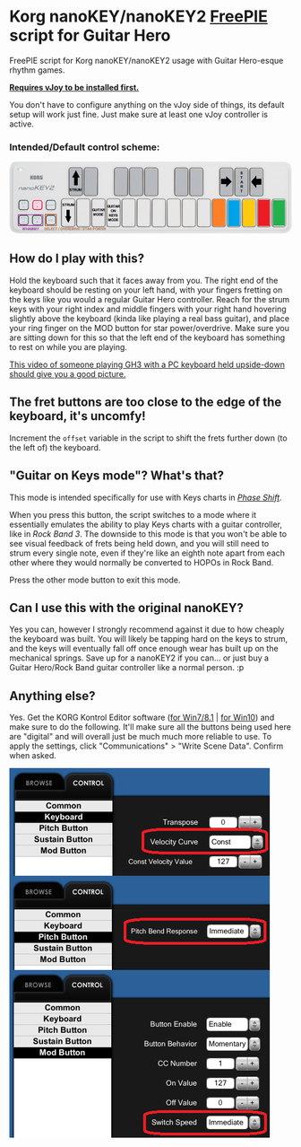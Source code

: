 # Korg nanoKEY/nanoKEY2 [FreePIE](https://andersmalmgren.github.io/FreePIE/) script for Guitar Hero
FreePIE script for Korg nanoKEY/nanoKEY2 usage with Guitar Hero-esque rhythm games.

[**Requires vJoy to be installed first.**](http://vjoystick.sourceforge.net/site/)

You don't have to configure anything on the vJoy side of things, its default setup will work just fine. Just make sure at least one vJoy controller is active.

### Intended/Default control scheme:

![alt text](https://github.com/20excal07/KorgNanokeyForGuitarHero/raw/master/NanokeyGH.png)

## **How do I play with this?**
Hold the keyboard such that it faces away from you. The right end of the keyboard should be resting on your left hand, with your fingers fretting on the keys like you would a regular Guitar Hero controller. Reach for the strum keys with your right index and middle fingers with your right hand hovering slightly above the keyboard (kinda like playing a real bass guitar), and place your ring finger on the MOD button for star power/overdrive. Make sure you are sitting down for this so that the left end of the keyboard has something to rest on while you are playing.

[This video of someone playing GH3 with a PC keyboard held upside-down should give you a good picture.](https://www.youtube.com/watch?v=CrDsT99ml9Y)

## **The fret buttons are too close to the edge of the keyboard, it's uncomfy!**
Increment the `offset` variable in the script to shift the frets further down (to the left of) the keyboard.

## "Guitar on Keys mode"? What's that?
This mode is intended specifically for use with Keys charts in [_Phase Shift_](http://www.dwsk.co.uk/index_phase_shift.html).

When you press this button, the script switches to a mode where it essentially emulates the ability to play Keys charts with a guitar controller, like in _Rock Band 3_. The downside to this mode is that you won't be able to see visual feedback of frets being held down, and you will still need to strum every single note, even if they're like an eighth note apart from each other where they would normally be converted to HOPOs in Rock Band.

Press the other mode button to exit this mode.

## Can I use this with the original nanoKEY?
Yes you can, however I strongly recommend against it due to how cheaply the keyboard was built. You will likely be tapping hard on the keys to strum, and the keys will eventually fall off once enough wear has built up on the mechanical springs. Save up for a nanoKEY2 if you can... or just buy a Guitar Hero/Rock Band guitar controller like a normal person. :p

## Anything else?
Yes. Get the KORG Kontrol Editor software ([for Win7/8.1](https://www.korg.com/us/support/download/driver/1/133/1356/) | [for Win10](https://www.korg.com/us/support/download/driver/1/133/3541/)) and make sure to do the following. It'll make sure all the buttons being used here are "digital" and will overall just be much much more reliable to use. To apply the settings, click "Communications" > "Write Scene Data". Confirm when asked. 

![alt text](https://github.com/20excal07/KorgNanokeyForGuitarHero/raw/master/korgkontrol.png)
